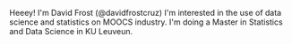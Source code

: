 Heeey!
I'm David Frost (@davidfrostcruz) 
I'm interested in the use of data science and statistics on MOOCS industry. 
I'm doing a Master in Statistics and Data Science in KU Leuveun. 
